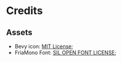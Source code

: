 # Credits

## Assets

* Bevy icon: [MIT License](licenses/Bevy_MIT_License.md);
* FriaMono Font: [SIL OPEN FONT LICENSE](licenses/FiraMono-LICENSE);
